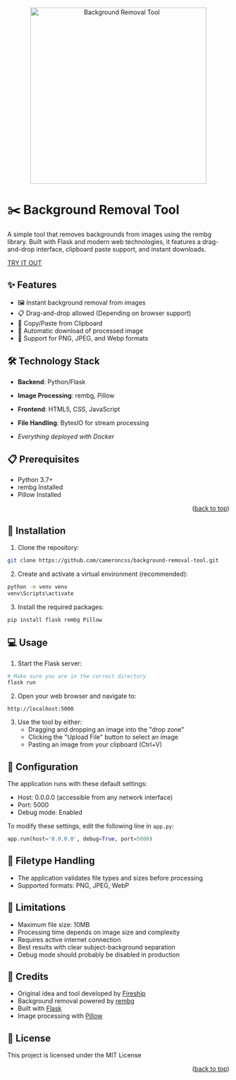 <a name="readme-top"></a>


<!-- PROJECT LOGO -->
<br />
<div align="center">
  <a href="https://github.com/othneildrew/Best-README-Template">
    <img src="https://github.com/user-attachments/assets/45b7ab80-02c5-4b40-a9e2-b6426e5967df" alt="Background Removal Tool" width="400">
  </a>

</div>

# ✂️ Background Removal Tool

A simple tool that removes backgrounds from images using the rembg library. Built with Flask and modern web technologies, it features a drag-and-drop interface, clipboard paste support, and instant downloads.

[TRY IT OUT](https://bg.camdoesdata.com)

## ✨ Features

- 🖼️ Instant background removal from images
- 📋 Drag-and-drop allowed (Depending on browser support)
- 📎 Copy/Paste from Clipboard
- 💾 Automatic download of processed image
- 🚀 Support for PNG, JPEG, and Webp formats

## 🛠️ Technology Stack

- **Backend**: Python/Flask
- **Image Processing**: rembg, Pillow
- **Frontend**: HTML5, CSS, JavaScript
- **File Handling**: BytesIO for stream processing

- *Everything deployed with Docker*

## 📋 Prerequisites

- Python 3.7+
- rembg Installed
- Pillow Installed

<p align="right">(<a href="#readme-top">back to top</a>)</p>

## 🚀 Installation

1. Clone the repository:
```bash
git clone https://github.com/cameroncss/background-removal-tool.git
```

2. Create and activate a virtual environment (recommended):
```bash
python -m venv venv
venv\Scripts\activate
```

3. Install the required packages:
```bash
pip install flask rembg Pillow
```

## 💻 Usage

1. Start the Flask server:
```bash
# Make sure you are in the correct directory
flask run
```

2. Open your web browser and navigate to:
```
http://localhost:5000
```

3. Use the tool by either:
   - Dragging and dropping an image into the "drop zone"
   - Clicking the "Upload File" button to select an image
   - Pasting an image from your clipboard (Ctrl+V)

## 🔧 Configuration

The application runs with these default settings:
- Host: 0.0.0.0 (accessible from any network interface)
- Port: 5000
- Debug mode: Enabled

To modify these settings, edit the following line in `app.py`:
```python
app.run(host='0.0.0.0', debug=True, port=5000)
```

## 📁 Filetype Handling

- The application validates file types and sizes before processing
- Supported formats: PNG, JPEG, WebP

## 🚧 Limitations

- Maximum file size: 10MB
- Processing time depends on image size and complexity
- Requires active internet connection
- Best results with clear subject-background separation
- Debug mode should probably be disabled in production


## 👥 Credits

- Original idea and tool developed by [Fireship](https://www.youtube.com/watch?v=cw34KMPSt4k)
- Background removal powered by [rembg](https://github.com/danielgatis/rembg)
- Built with [Flask](https://flask.palletsprojects.com/)
- Image processing with [Pillow](https://python-pillow.org/)

## 📄 License

This project is licensed under the MIT License

<p align="right">(<a href="#readme-top">back to top</a>)</p>
